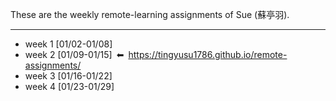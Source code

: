 These are the weekly remote-learning assignments of Sue (蘇亭羽).

------------

- week 1 [01/02-01/08]
- week 2 [01/09-01/15]&ensp;⬅︎&ensp;https://tingyusu1786.github.io/remote-assignments/
- week 3 [01/16-01/22]
- week 4 [01/23-01/29]
